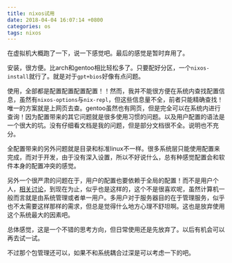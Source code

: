 ```yaml
---
title: nixos试用
date: 2018-04-04 16:07:14 +0800
categories: os
tags: nixos
---
```


在虚拟机大概跑了一下，说一下感觉吧。最后的感觉是暂时弃用了。

安装，很方便。比arch和gentoo相比轻松多了。只要配好分区，一个`nixos-install`就行了。就是对于`gpt+bios`好像有点问题。

使用，全部都是配置配置配置配置！！然而，我并不能很方便在系统内查找配置信息，虽然有`nixos-options`与`nix-repl`，但这些信息量不全，前者只能精确查找！唯一的方案就是上网页去查。gentoo虽然也有网页，但是完全可以在系统内进行查询！因为配置带来的其它问题就是很多使用习惯的问题。以及用户配置的语法是一个很大的坑。没有仔细看文档是我的问题，但是部分文档很不全。说明也不充分。

全配置带来的另外问题就是目录和标准linux不一样。很多系统层只能使用配置来完成，而对于开发，由于没有深入设置，所以不好说什么，总有种感觉配置会和软件本身的配置冲突的感觉。

另外一个很严肃的问题在于，用户的配置也要依赖于全局的配置！而不是用户个人，[相关讨论](https://www.reddit.com/r/NixOS/comments/6izuqh/etcnixosconfigurationnix_vs_confignixpkgsconfignix/)，到现在为止，似乎也是这样的，这个不是很喜欢呢，虽然计算机一般而言就是由系统管理或者单一用户。多用户对于服务器目的在于管理服务，似乎也不太需要这样那样的需求，但总是觉得什么地方心理不舒坦啊。这也是放弃使用这个系统最大的因素吧。

总体感觉，这是一个不错的思考方向，但日常使用还是先放弃了。以后有机会可以再去试一试。

不过那个包管理还可以，如果不和系统耦合过深是可以考虑一下的吧。


